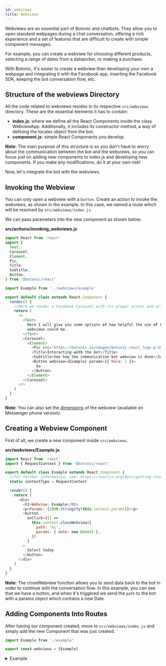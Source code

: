 ```yaml
---
id: webviews
title: Webviews
---
```


Webviews are an essential part of Botonic and chatbots. They allow you to open standard webpages during a chat conversation, offering a rich experience and a set of features that are difficult to create with simple component messages.

For example, you can create a webview for choosing different products, selecting a range of dates from a datepicker, or making a purchase.

With Botonic, it's easier to create a webview than developing your own a webpage and integrating it with the Facebook app, inserting the Facebook SDK, keeping the bot conversation flow, etc.

## Structure of the webviews Directory

All the code related to webviews resides in its respective `src/webviews` directory. These are the essential elements it has to contain:

- **index.js**: where we define all the React Components inside the class WebviewApp. Additionally, it includes its constructor method, a way of defining the locales object from the bot.
- **component.js**: simple React Components you develop.

**Note:** The main purpose of this structure is so you don't have to worry about the communication between the bot and the webviews, so you can focus just on adding new components to index.js and developing new components. If you make any modifications, do it at your own risk!

Now, let's integrate the bot with the webviews.

## Invoking the Webview

You can only open a webview with a `button`. Create an action to invoke the webviews, as shown in the example. In this case, we named a route which will be resolved by `src/webviews/index.js`.

We can pass parameters into the new component as shown below.

**src/actions/invoking_webviews.js**

```javascript
import React from 'react'
import {
  Text,
  Carousel,
  Element,
  Pic,
  Title,
  Subtitle,
  Button,
} from '@botonic/react'

import Example from '../webviews/example'

export default class extends React.Component {
  render() {
    //Here we render a Facebook Carousel with its proper assets and url routes for the webview
    return (
      <>
        <Text>
          Here I will give you some options of how helpful the use of Facebook
          webviews could be.
        </Text>
        <Carousel>
          <Element>
            <Pic src='https://botonic.io/images/botonic_react_logo-p-500.png' />
            <Title>Interacting with the bot</Title>
            <Subtitle>See how the communication bot-webview is done</Subtitle>
            <Button webview={Example} params={{ hola: 1 }}>
              Go
            </Button>
          </Element>
        </Carousel>
      </>
    )
  }
}
```

**Note:** You can also set the [dimensions](https://developers.facebook.com/docs/messenger-platform/webview/#height) of the webview (available on Messenger phone version).

## Creating a Webview Component

First of all, we create a new component inside `src/webviews`.

**src/webviews/Example.js**

```javascript
import React from 'react'
import { RequestContext } from '@botonic/react'

export default class Example extends React.Component {
  //for further information, see: https://reactjs.org/docs/getting-started.html
  static contextType = RequestContext

  render() {
    return (
      <div>
        <h1>Webview: Example</h1>
        <p>Params: {JSON.stringify(this.context.params)}</p>
        <button
          onClick={() =>
            this.context.closeWebview({
              path: 'hi',
              params: { date: new Date() },
            })
          }
        >
          Select today
        </button>
      </div>
    )
  }
}
```

**Note:** The closeWebview function allows you to send data back to the bot in order to continue with the conversation flow.
In this example, you can see that we have a button, and when it's triggered we send the `path` to the bot with a params object which contains a new Date.

## Adding Components Into Routes

After having our component created, move to `src/webviews/index.js` and simply add the new Component that was just created.

```javascript
import Example from './example'

export const webviews = [Example]
```

<details>
<summary>Example</summary>

This an element to invoke the webview:

![](https://botonic-doc-static.netlify.com/images/webview_carrousel.png)

This is how the webview looks on Facebook Messenger:

![](https://botonic-doc-static.netlify.com/images/webview_view.png)

</details>
